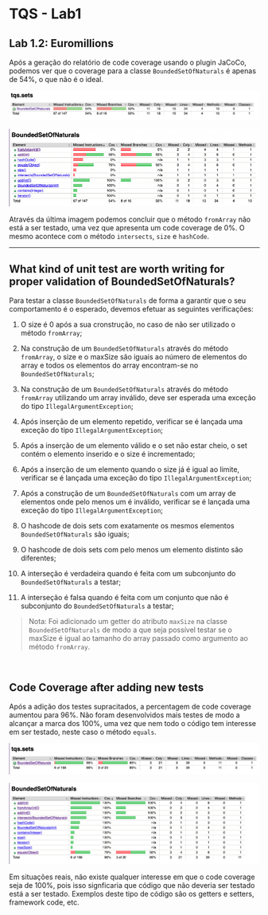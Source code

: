 # TQS - Lab1

## Lab 1.2: Euromillions

Após a geração do relatório de code coverage usando o plugin JaCoCo, podemos ver que o coverage para a classe `BoundedSetOfNaturals` é apenas de 54%, o que não é o ideal.

![Code coverage](./images/code_coverage_before_1.png)

![Code coverage details](./images/code_coverage_before_2.png)

Através da última imagem podemos concluir que o método `fromArray` não está a ser testado, uma vez que apresenta um code coverage de 0%. O mesmo acontece com o método `intersects`, `size` e `hashCode`.

--- 
## What kind of unit test are worth writing for proper validation of BoundedSetOfNaturals?

Para testar a classe `BoundedSetOfNaturals` de forma a garantir que o seu comportamento é o esperado, devemos efetuar as seguintes verificações:

1. O size é 0 após a sua cronstrução, no caso de não ser utilizado o método `fromArray`;

2. Na construção de um `BoundedSetOfNaturals` através do método `fromArray`, o size e o maxSize são iguais ao número de elementos do array e todos os elementos do array encontram-se no `BoundedSetOfNaturals`;

3. Na construção de um `BoundedSetOfNaturals` através do método `fromArray` utilizando um array inválido, deve ser esperada uma exceção do tipo `IllegalArgumentException`;

4. Após inserção de um elemento repetido, verificar se é lançada uma exceção do tipo `IllegalArgumentException`;

5. Após a inserção de um elemento válido e o set não estar cheio, o set contém o elemento inserido e o size é incrementado;

6. Após a inserção de um elemento quando o size já é igual ao limite, verificar se é lançada uma exceção do tipo `IllegalArgumentException`;

7. Após a construção de um `BoundedSetOfNaturals` com um array de elementos onde pelo menos um é inválido, verificar se é lançada uma exceção do tipo `IllegalArgumentException`;

8. O hashcode de dois sets com exatamente os mesmos elementos `BoundedSetOfNaturals` são iguais;

9. O hashcode de dois sets com pelo menos um elemento distinto são diferentes;

9. A interseção é verdadeira quando é feita com um subconjunto do `BoundedSetOfNaturals` a testar;

10. A interseção é falsa quando é feita com um conjunto que não é subconjunto do `BoundedSetOfNaturals` a testar;


> Nota: Foi adicionado um getter do atributo `maxSize` na classe `BoundedSetOfNaturals` de modo a que seja possível testar se o maxSize é igual ao tamanho do array passado como argumento ao método `fromArray`.

<br>

## Code Coverage after adding new tests

Após a adição dos testes supracitados, a percentagem de code coverage aumentou para 96%. Não foram desenvolvidos mais testes de modo a alcançar a marca dos 100%, uma vez que nem todo o código tem interesse em ser testado, neste caso o método `equals`.


![Code coverage](./images/code_coverage_after_1.png)

![Code coverage details](./images/code_coverage_after_2.png)


Em situações reais, não existe qualquer interesse em que o code coverage seja de 100%, pois isso signficaria que código que não deveria ser testado está a ser testado. Exemplos deste tipo de código são os getters e setters, framework code, etc.